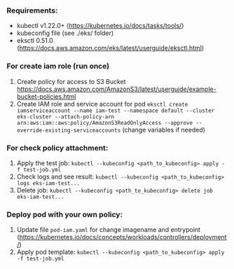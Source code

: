 ### Requirements: 
- kubectl v1.22.0+ (https://kubernetes.io/docs/tasks/tools/)
- kubeconfig file (see ./eks/ folder)
- eksctl 0.51.0 (https://docs.aws.amazon.com/eks/latest/userguide/eksctl.html)

### For create iam role (run once)
1. Create policy for access to S3 Bucket https://docs.aws.amazon.com/AmazonS3/latest/userguide/example-bucket-policies.html
2. Create IAM role and service account for pod
`eksctl create iamserviceaccount --name iam-test --namespace default --cluster eks-cluster --attach-policy-arn arn:aws:iam::aws:policy/AmazonS3ReadOnlyAccess --approve --override-existing-serviceaccounts` (change variables if needed)

### For check policy attachment:
1. Apply the test job: `kubectl --kubeconfig <path_to_kubeconfig> apply -f test-job.yml` 
2. Check logs and see result: `kubectl --kubeconfig <path_to_kubeconfig> logs eks-iam-test...` 
3. Delete job: `kubectl --kubeconfig <path_to_kubeconfig> delete job eks-iam-test...`

### Deploy pod with your own policy:
1. Update file `pod-iam.yaml` for change imagename and entrypoint (https://kubernetes.io/docs/concepts/workloads/controllers/deployment/)
2. Apply pod template: `kubectl --kubeconfig <path_to_kubeconfig> apply -f test-job.yml`